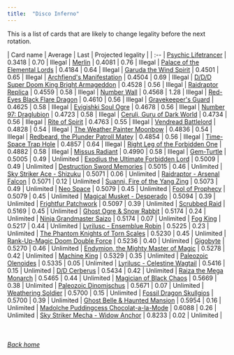 ```yaml
---
title:  "Disco Inferno"
---
```


This is a list of cards that are likely to change legality before the next rotation.

| Card name | Average | Last | Projected legality |
| :-- |
[Psychic Lifetrancer](https://db.ygoprodeck.com/card/?search=Psychic%20Lifetrancer) | 0.3418 | 0.70 | Illegal |
[Merlin](https://db.ygoprodeck.com/card/?search=Merlin) | 0.4081 | 0.76 | Illegal |
[Palace of the Elemental Lords](https://db.ygoprodeck.com/card/?search=Palace%20of%20the%20Elemental%20Lords) | 0.4184 | 0.64 | Illegal |
[Garuda the Wind Spirit](https://db.ygoprodeck.com/card/?search=Garuda%20the%20Wind%20Spirit) | 0.4501 | 0.65 | Illegal |
[Archfiend's Manifestation](https://db.ygoprodeck.com/card/?search=Archfiend's%20Manifestation) | 0.4504 | 0.69 | Illegal |
[D/D/D Super Doom King Bright Armageddon](https://db.ygoprodeck.com/card/?search=D/D/D%20Super%20Doom%20King%20Bright%20Armageddon) | 0.4528 | 0.56 | Illegal |
[Raidraptor Replica](https://db.ygoprodeck.com/card/?search=Raidraptor%20Replica) | 0.4559 | 0.58 | Illegal |
[Number Wall](https://db.ygoprodeck.com/card/?search=Number%20Wall) | 0.4568 | 1.28 | Illegal |
[Red-Eyes Black Flare Dragon](https://db.ygoprodeck.com/card/?search=Red-Eyes%20Black%20Flare%20Dragon) | 0.4610 | 0.56 | Illegal |
[Gravekeeper's Guard](https://db.ygoprodeck.com/card/?search=Gravekeeper's%20Guard) | 0.4625 | 0.58 | Illegal |
[Evigishki Soul Ogre](https://db.ygoprodeck.com/card/?search=Evigishki%20Soul%20Ogre) | 0.4678 | 0.56 | Illegal |
[Number 97: Draglubion](https://db.ygoprodeck.com/card/?search=Number%2097:%20Draglubion) | 0.4723 | 0.58 | Illegal |
[Ceruli, Guru of Dark World](https://db.ygoprodeck.com/card/?search=Ceruli,%20Guru%20of%20Dark%20World) | 0.4734 | 0.56 | Illegal |
[Rite of Spirit](https://db.ygoprodeck.com/card/?search=Rite%20of%20Spirit) | 0.4763 | 0.55 | Illegal |
[Vendread Battlelord](https://db.ygoprodeck.com/card/?search=Vendread%20Battlelord) | 0.4828 | 0.54 | Illegal |
[The Weather Painter Moonbow](https://db.ygoprodeck.com/card/?search=The%20Weather%20Painter%20Moonbow) | 0.4836 | 0.54 | Illegal |
[Redbeard, the Plunder Patroll Matey](https://db.ygoprodeck.com/card/?search=Redbeard,%20the%20Plunder%20Patroll%20Matey) | 0.4854 | 0.56 | Illegal |
[Time-Space Trap Hole](https://db.ygoprodeck.com/card/?search=Time-Space%20Trap%20Hole) | 0.4857 | 0.64 | Illegal |
[Right Leg of the Forbidden One](https://db.ygoprodeck.com/card/?search=Right%20Leg%20of%20the%20Forbidden%20One) | 0.4882 | 0.58 | Illegal |
[Missus Radiant](https://db.ygoprodeck.com/card/?search=Missus%20Radiant) | 0.4990 | 0.58 | Illegal |
[Gem-Turtle](https://db.ygoprodeck.com/card/?search=Gem-Turtle) | 0.5005 | 0.49 | Unlimited |
[Exodius the Ultimate Forbidden Lord](https://db.ygoprodeck.com/card/?search=Exodius%20the%20Ultimate%20Forbidden%20Lord) | 0.5009 | 0.49 | Unlimited |
[Destruction Sword Memories](https://db.ygoprodeck.com/card/?search=Destruction%20Sword%20Memories) | 0.5015 | 0.46 | Unlimited |
[Sky Striker Ace - Shizuku](https://db.ygoprodeck.com/card/?search=Sky%20Striker%20Ace%20-%20Shizuku) | 0.5071 | 0.06 | Unlimited |
[Raidraptor - Arsenal Falcon](https://db.ygoprodeck.com/card/?search=Raidraptor%20-%20Arsenal%20Falcon) | 0.5071 | 0.12 | Unlimited |
[Suanni, Fire of the Yang Zing](https://db.ygoprodeck.com/card/?search=Suanni,%20Fire%20of%20the%20Yang%20Zing) | 0.5073 | 0.49 | Unlimited |
[Neo Space](https://db.ygoprodeck.com/card/?search=Neo%20Space) | 0.5079 | 0.45 | Unlimited |
[Fool of Prophecy](https://db.ygoprodeck.com/card/?search=Fool%20of%20Prophecy) | 0.5079 | 0.45 | Unlimited |
[Magical Musket - Desperado](https://db.ygoprodeck.com/card/?search=Magical%20Musket%20-%20Desperado) | 0.5094 | 0.39 | Unlimited |
[Frightfur Patchwork](https://db.ygoprodeck.com/card/?search=Frightfur%20Patchwork) | 0.5097 | 0.39 | Unlimited |
[Scrubbed Raid](https://db.ygoprodeck.com/card/?search=Scrubbed%20Raid) | 0.5169 | 0.45 | Unlimited |
[Ghost Ogre & Snow Rabbit](https://db.ygoprodeck.com/card/?search=Ghost%20Ogre%20%26%20Snow%20Rabbit) | 0.5174 | 0.24 | Unlimited |
[Ninja Grandmaster Saizo](https://db.ygoprodeck.com/card/?search=Ninja%20Grandmaster%20Saizo) | 0.5174 | 0.07 | Unlimited |
[Fog King](https://db.ygoprodeck.com/card/?search=Fog%20King) | 0.5217 | 0.44 | Unlimited |
[Lyrilusc - Ensemblue Robin](https://db.ygoprodeck.com/card/?search=Lyrilusc%20-%20Ensemblue%20Robin) | 0.5225 | 0.23 | Unlimited |
[The Phantom Knights of Torn Scales](https://db.ygoprodeck.com/card/?search=The%20Phantom%20Knights%20of%20Torn%20Scales) | 0.5230 | 0.45 | Unlimited |
[Rank-Up-Magic Doom Double Force](https://db.ygoprodeck.com/card/?search=Rank-Up-Magic%20Doom%20Double%20Force) | 0.5236 | 0.40 | Unlimited |
[Gigobyte](https://db.ygoprodeck.com/card/?search=Gigobyte) | 0.5270 | 0.46 | Unlimited |
[Endymion, the Mighty Master of Magic](https://db.ygoprodeck.com/card/?search=Endymion,%20the%20Mighty%20Master%20of%20Magic) | 0.5278 | 0.42 | Unlimited |
[Machine King](https://db.ygoprodeck.com/card/?search=Machine%20King) | 0.5329 | 0.35 | Unlimited |
[Paleozoic Olenoides](https://db.ygoprodeck.com/card/?search=Paleozoic%20Olenoides) | 0.5335 | 0.05 | Unlimited |
[Lyrilusc - Celestine Wagtail](https://db.ygoprodeck.com/card/?search=Lyrilusc%20-%20Celestine%20Wagtail) | 0.5416 | 0.15 | Unlimited |
[D/D Cerberus](https://db.ygoprodeck.com/card/?search=D/D%20Cerberus) | 0.5434 | 0.42 | Unlimited |
[Raiza the Mega Monarch](https://db.ygoprodeck.com/card/?search=Raiza%20the%20Mega%20Monarch) | 0.5465 | 0.44 | Unlimited |
[Magician of Black Chaos](https://db.ygoprodeck.com/card/?search=Magician%20of%20Black%20Chaos) | 0.5669 | 0.38 | Unlimited |
[Paleozoic Dinomischus](https://db.ygoprodeck.com/card/?search=Paleozoic%20Dinomischus) | 0.5671 | 0.07 | Unlimited |
[Weathering Soldier](https://db.ygoprodeck.com/card/?search=Weathering%20Soldier) | 0.5700 | 0.15 | Unlimited |
[Fossil Dragon Skullgios](https://db.ygoprodeck.com/card/?search=Fossil%20Dragon%20Skullgios) | 0.5700 | 0.39 | Unlimited |
[Ghost Belle & Haunted Mansion](https://db.ygoprodeck.com/card/?search=Ghost%20Belle%20%26%20Haunted%20Mansion) | 0.5954 | 0.16 | Unlimited |
[Madolche Puddingcess Chocolat-a-la-Mode](https://db.ygoprodeck.com/card/?search=Madolche%20Puddingcess%20Chocolat-a-la-Mode) | 0.6088 | 0.26 | Unlimited |
[Sky Striker Mecha - Widow Anchor](https://db.ygoprodeck.com/card/?search=Sky%20Striker%20Mecha%20-%20Widow%20Anchor) | 0.8233 | 0.02 | Unlimited |

<br>

###### [Back home](index)